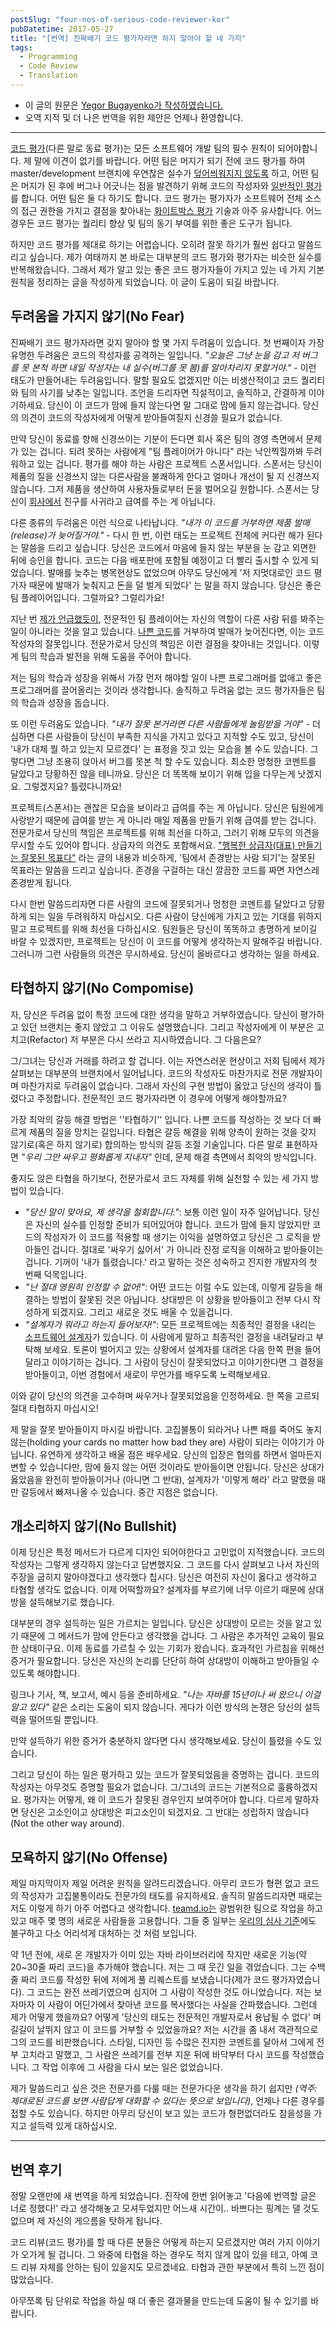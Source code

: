 ```yaml
---
postSlug: "four-nos-of-serious-code-reviewer-kor"
pubDatetime: 2017-05-27
title: "[번역] 진짜배기 코드 평가자라면 하지 말아야 할 네 가지"
tags:
  - Programming
  - Code Review
  - Translation
---
```


- 이 글의 원문은 [Yegor Bugayenko가 작성하였습니다.](http://www.yegor256.com/2015/02/09/serious-code-reviewer.html)
- 오역 지적 및 더 나은 번역을 위한 제안은 언제나 환영합니다.

---

[코드 평가](http://en.wikipedia.org/wiki/Code_review)(다른 말로 동료 평가)는 모든 소프트웨어 개발 팀의 필수 원칙이 되어야합니다. 제 말에 이견이 없기를 바랍니다. 어떤 팀은 머지가 되기 전에 코드 평가를 하여 master/development 브랜치에 우연찮은 실수가 [덮어씌워지지 않도록](http://www.yegor256.com/2014/07/21/read-only-master-branch.html) 하고, 어떤 팀은 머지가 된 후에 버그나 어긋나는 점을 발견하기 위해 코드의 작성자와 [일반적인 평가](http://www.yegor256.com/2014/12/18/independent-technical-reviews.html)를 합니다. 어떤 팀은 둘 다 하기도 합니다. 코드 평가는 평가자가 소프트웨어 전체 소스의 접근 권한을 가지고 결점을 찾아내는 [화이트박스 평가](https://ko.wikipedia.org/wiki/%ED%99%94%EC%9D%B4%ED%8A%B8%EB%B0%95%EC%8A%A4_%EA%B2%80%EC%82%AC) 기술과 아주 유사합니다. 어느 경우든 코드 평가는 퀄리티 향상 및 팀의 동기 부여를 위한 좋은 도구가 됩니다.

하지만 코드 평가를 제대로 하기는 어렵습니다. 오히려 잘못 하기가 훨씬 쉽다고 말씀드리고 싶습니다. 제가 여태까지 본 바로는 대부분의 코드 평가와 평가자는 비슷한 실수를 반복해왔습니다. 그래서 제가 알고 있는 좋은 코드 평가자들이 가지고 있는 네 가지 기본 원칙을 정리하는 글을 작성하게 되었습니다. 이 글이 도움이 되길 바랍니다.

## 두려움을 가지지 않기(No Fear)

진짜배기 코드 평가자라면 갖지 말아야 할 몇 가지 두려움이 있습니다. 첫 번째이자 가장 유명한 두려움은 코드의 작성자를 공격하는 일입니다. _"오늘은 그냥 눈을 감고 저 버그를 못 본척 하면 내일 작성자는 내 실수(버그를 못 봄)를 알아차리지 못할거야."_ - 이런 태도가 만들어내는 두려움입니다. 말할 필요도 없겠지만 이는 비생산적이고 코드 퀄리티와 팀의 사기를 낮추는 일입니다. 조언을 드리자면 직설적이고, 솔직하고, 간결하게 이야기하세요. 당신이 이 코드가 맘에 들지 않는다면 말 그대로 맘에 들지 않는겁니다. 당신의 의견이 코드의 작성자에게 어떻게 받아들여질지 신경쓸 필요가 없습니다.

만약 당신이 동료를 향해 신경쓰이는 기분이 든다면 회사 혹은 팀의 경영 측면에서 문제가 있는 겁니다. 되려 못하는 사람에게 "팀 플레이어가 아니다" 라는 낙인찍힐까봐 두려워하고 있는 겁니다. 평가를 해야 하는 사람은 프로젝트 스폰서입니다. 스폰서는 당신이 제품의 질을 신경쓰지 않는 다른사람을 불쾌하게 한다고 얼마나 개선이 될 지 신경쓰지 않습니다. 그저 제품을 생산하여 사용자들로부터 돈을 벌어오길 원합니다. 스폰서는 당신이 [회사에서](http://www.yegor256.com/2015/10/06/how-to-be-good-office-slave.html) 친구를 사귀라고 급여를 주는 게 아닙니다.

다른 종류의 두려움은 이런 식으로 나타납니다. _"내가 이 코드를 거부하면 제품 발매(release)가 늦어질거야."_ - 다시 한 번, 이런 태도는 프로젝트 전체에 커다란 해가 된다는 말씀을 드리고 싶습니다. 당신은 코드에서 마음에 들지 않는 부분을 눈 감고 외면한 뒤에 승인을 합니다. 코드는 다음 배포판에 포함될 예정이고 더 빨리 출시할 수 있게 되었습니다. 발매를 늦추는 병목현상도 없었으며 아무도 당신에게 '저 지멋대로인 코드 평가자 때문에 발매가 늦춰지고 돈을 덜 벌게 되었다' 는 말을 하지 않습니다. 당신은 좋은 팀 플레이어입니다. 그럴까요? 그럴리가요!

지난 번 [제가 언급했듯이](http://www.yegor256.com/2015/01/15/how-to-cut-corners.html), 전문적인 팀 플레이어는 자신의 역할이 다른 사람 뒤를 봐주는 일이 아니라는 것을 알고 있습니다. [나쁜 코드](http://www.yegor256.com/2015/11/24/imprisonment-for-irresponsible-coding.html)를 거부하여 발매가 늦어진다면, 이는 코드 작성자의 잘못입니다. 전문가로서 당신의 책임은 이런 결점을 찾아내는 것입니다. 이렇게 팀의 학습과 발전을 위해 도움을 주어야 합니다.

저는 팀의 학습과 성장을 위해서 가장 먼저 해야할 일이 나쁜 프로그래머를 없애고 좋은 프로그래머를 끌어올리는 것이라 생각합니다. 솔직하고 두려움 없는 코드 평가자들은 팀의 학습과 성장을 돕습니다.

또 이런 두려움도 있습니다. _"내가 잘못 본거라면 다른 사람들에게 놀림받을 거야"_ - 더 심하면 다른 사람들이 당신이 부족한 지식을 가지고 있다고 지적할 수도 있고, 당신이 '내가 대체 뭘 하고 있는지 모르겠다' 는 표정을 짓고 있는 모습을 볼 수도 있습니다. 그렇다면 그냥 조용히 앉아서 버그를 못본 척 할 수도 있습니다. 최소한 멍청한 코멘트를 달았다고 당황하진 않을 테니까요. 당신은 더 똑똑해 보이기 위해 입을 다무는게 낫겠지요. 그렇겠지요? 틀렸다니까요!

프로젝트(스폰서)는 괜찮은 모습을 보이라고 급여를 주는 게 아닙니다. 당신은 팀원에게 사랑받기 때문에 급여를 받는 게 아니라 매일 제품을 만들기 위해 급여를 받는 겁니다. 전문가로서 당신의 책임은 프로젝트를 위해 최선을 다하고, 그러기 위해 모두의 의견을 무시할 수도 있어야 합니다. 상급자의 의견도 포함해서요. ["행복한 상급자(대표) 만들기는 잘못된 목표다"](http://www.yegor256.com/2015/01/26/happy-boss-false-objective.html) 라는 글의 내용과 비슷하게, '팀에서 존경받는 사람 되기'는 잘못된 목표라는 말씀을 드리고 싶습니다. 존경을 구걸하는 대신 깔끔한 코드를 짜면 자연스레 존경받게 됩니다.

다시 한번 말씀드리자면 다른 사람의 코드에 잘못되거나 멍청한 코멘트를 달았다고 당황하게 되는 일을 두려워하지 마십시오. 다른 사람이 당신에게 가지고 있는 기대를 위하지 말고 프로젝트를 위해 최선을 다하십시오. 팀원들은 당신이 똑똑하고 총명하게 보이길 바랄 수 있겠지만, 프로젝트는 당신이 이 코드를 어떻게 생각하는지 말해주길 바랍니다. 그러니까 그런 사람들의 의견은 무시하세요. 당신이 올바르다고 생각하는 일을 하세요.

## 타협하지 않기(No Compomise)

자, 당신은 두려움 없이 특정 코드에 대한 생각을 말하고 거부하였습니다. 당신이 평가하고 있던 브랜치는 좋지 않았고 그 이유도 설명했습니다. 그리고 작성자에게 이 부분은 고치고(Refactor) 저 부분은 다시 쓰라고 지시하였습니다. 그 다음은요?

그/그녀는 당신과 거래를 하려고 할 겁니다. 이는 자연스러운 현상이고 저희 팀에서 제가 살펴보는 대부분의 브랜치에서 일어납니다. 코드의 작성자도 마찬가지로 전문 개발자이며 마찬가지로 두려움이 없습니다. 그래서 자신의 구현 방법이 옳았고 당신의 생각이 틀렸다고 주정합니다. 전문적인 코드 평가자라면 이 경우에 어떻게 해야할까요?

가장 최악의 갈등 해결 방법은 ''타협하기'' 입니다. 나쁜 코드를 작성하는 것 보다 더 빠르게 제품의 질을 망치는 길입니다. 타협은 갈등 해결을 위해 양측이 원하는 것을 갖지 않기로(혹은 하지 않기로) 합의하는 방식의 갈등 조절 기술입니다. 다른 말로 표현하자면 _"우리 그만 싸우고 평화롭게 지내자"_ 인데, 문제 해결 측면에서 최악의 방식입니다.

좋지도 않은 타협을 하기보다, 전문가로서 코드 자체를 위해 실천할 수 있는 세 가지 방법이 있습니다.

- _"당신 말이 맞아요, 제 생각을 철회합니다."_: 보통 이런 일이 자주 일어납니다. 당신은 자신의 실수를 인정할 준비가 되어있어야 합니다. 코드가 맘에 들지 않았지만 코드의 작성자가 이 코드를 적용할 때 생기는 이익을 설명하였고 당신은 그 로직을 받아들인 겁니다. 절대로 '싸우기 싫어서' 가 아니라 진정 로직을 이해하고 받아들이는 겁니다. 기꺼이 '내가 틀렸습니다.' 라고 말하는 것은 성숙하고 진지한 개발자의 첫 번째 덕목입니다.
- _"난 절대 영원히 인정할 수 없어!"_: 어떤 코드는 이럴 수도 있는데, 이렇게 갈등을 해결하는 방법이 잘못된 것은 아닙니다. 상대방은 이 상황을 받아들이고 전부 다시 작성하게 되겠지요. 그리고 새로운 것도 배울 수 있을겁니다.
- _"설계자가 뭐라고 하는지 들어보자!"_: 모든 프로젝트에는 최종적인 결정을 내리는 [소프트웨어 설계자](http://www.yegor256.com/2014/10/12/who-is-software-architect.html)가 있습니다. 이 사람에게 말하고 최종적인 결정을 내려달라고 부탁해 보세요. 토론이 벌어지고 있는 상황에서 설계자를 대려온 다음 한쪽 편을 들어달라고 이야기하는 겁니다. 그 사람이 당신이 잘못되었다고 이야기한다면 그 결정을 받아들이고, 이번 경험에서 새로이 무언가를 배우도록 노력해보세요.

이와 같이 당신의 의견을 고수하며 싸우거나 잘못되었음을 인정하세요. 한 쪽을 고르되 절대 타협하지 마십시오!

제 말을 잘못 받아들이지 마시길 바랍니다. 고집불통이 되라거나 나쁜 패를 죽어도 놓지 않는(holding your cards no matter how bad they are) 사람이 되라는 이야기가 아닙니다. 유연하게 생각하고 배울 점은 배우세요. 당신의 입장은 협의를 하면서 얼마든지 변할 수 있습니다만, 맘에 들지 않는 어떤 것이라도 받아들이면 안됩니다. 당신은 상대가 옳았음을 완전히 받아들이거나 (아니면 그 반대), 설계자가 '이렇게 해라' 라고 말했을 때만 갈등에서 빠져나올 수 있습니다. 중간 지점은 없습니다.

## 개소리하지 않기(No Bullshit)

이제 당신은 특정 메서드가 다르게 디자인 되어야한다고 고민없이 지적했습니다. 코드의 작성자는 그렇게 생각하지 않는다고 답변했지요. 그 코드를 다시 살펴보고 나서 자신의 주장을 굽히지 말아야겠다고 생각했다 칩시다. 당신은 여전히 자신이 옳다고 생각하고 타협할 생각도 없습니다. 이제 어떡할까요? 설계자를 부르기에 너무 이르기 때문에 상대방을 설득해보기로 했습니다.

대부분의 경우 설득하는 일은 가르치는 일입니다. 당신은 상대방이 모르는 것을 알고 있기 때문에 그 메서드가 맘에 안든다고 생각했을 겁니다. 그 사람은 추가적인 교육이 필요한 상태이구요. 이제 동료를 가르칠 수 있는 기회가 왔습니다. 효과적인 가르침을 위해선 증거가 필요합니다. 당신은 자신의 논리를 단단히 하여 상대방이 이해하고 받아들일 수 있도록 해야합니다.

링크나 기사, 책, 보고서, 예시 등을 준비하세요. _"나는 자바를 15년이나 써 왔으니 이걸 알고 있다"_ 같은 소리는 도움이 되지 않습니다. 게다가 이런 방식의 논쟁은 당신의 설득력을 떨어뜨릴 뿐입니다.

만약 설득하기 위한 증거가 충분하지 않다면 다시 생각해보세요. 당신이 틀렸을 수도 있습니다.

그리고 당신이 하는 일은 평가하고 있는 코드가 잘못되었음을 증명하는 겁니다. 코드의 작성자는 아무것도 증명할 필요가 없습니다. 그/그녀의 코드는 기본적으로 훌륭하겠지요. 평가자는 어떻게, 왜 이 코드가 잘못된 경우인지 보여주어야 합니다. 다르게 말하자면 당신은 고소인이고 상대방은 피고소인이 되겠지요. 그 반대는 성립하지 않습니다(Not the other way around).

## 모욕하지 않기(No Offense)

제일 마지막이자 제일 어려운 원칙을 알려드리겠습니다. 아무리 코드가 형편 없고 코드의 작성자가 고집불통이라도 전문가의 태도를 유지하세요. 솔직히 말씀드리자면 때로는 저도 이렇게 하기 아주 어렵다고 생각합니다. [teamd.io는](http://www.teamed.io/) 광범위한 팀으로 작업을 하고 있고 매주 몇 명의 새로운 사람들을 고용합니다. 그들 중 일부는 [우리의 심사 기준](http://www.yegor256.com/2014/10/29/how-much-do-you-cost.html)에도 불구하고 다소 어리석게 대처하는 것 처럼 보입니다.

약 1년 전에, 새로 온 개발자가 이미 있는 자바 라이브러리에 작지만 새로운 기능(약 20~30줄 짜리 코드)을 추가해야 했습니다. 저는 그 때 웃긴 일을 겪었습니다. 그는 수백줄 짜리 코드를 작성한 뒤에 저에게 풀 리퀘스트를 보냈습니다(제가 코드 평가자였습니다). 그 코드는 완전 쓰레기였으며 심지어 그 사람이 작성한 것도 아니었습니다. 저는 보자마자 이 사람이 어딘가에서 찾아낸 코드를 복사했다는 사실을 간파했습니다. 그런데 제가 어떻게 했을까요? 어떻게 '당신의 태도는 전문적인 개발자로서 용납될 수 없다' 며 길길이 날뛰지 않고 이 코드를 거부할 수 있었을까요? 저는 시간을 좀 내서 객관적으로 그의 코드를 비판했습니다. 스타일, 디자인 등 수많은 진지한 코멘트를 달아서 그에게 전부 고치라고 말했고, 그 사람은 쓰레기를 전부 지운 뒤에 바닥부터 다시 코드를 작성했습니다. 그 작업 이후에 그 사람을 다시 보는 일은 없었습니다.

제가 말씀드리고 싶은 것은 전문가를 다룰 때는 전문가다운 생각을 하기 쉽지만 _(역주: 제대로된 코드를 보면 사람답게 대화할 수 있다는 뜻으로 보입니다)_, 언제나 다른 경우를 접할 수도 있습니다. 하지만 아무리 당신이 보고 있는 코드가 형편없더라도 참을성을 가지고 설득력 있게 대하십시오.

---

## 번역 후기

정말 오랜만에 새 번역을 하게 되었습니다. 진작에 한번 읽어놓고 '다음에 번역할 글은 너로 정했다!' 라고 생각해놓고 모셔두었지만 어느새 시간이.. 바쁘다는 핑계는 댈 것도 없으며 제 자신의 게으름을 탓하게 됩니다.

코드 리뷰(코드 평가)를 할 때 다른 분들은 어떻게 하는지 모르겠지만 여러 가지 이야기가 오가게 될 겁니다. 그 와중에 타협을 하는 경우도 적지 않게 많이 있을 테고, 아예 코드 리뷰 자체를 안하는 팀이 있을지도 모르겠네요. 타협과 관한 부분에서 특히 느낀 점이 많았습니다.

아무쪼록 팀 단위로 작업을 하실 때 더 좋은 결과물을 만드는데 도움이 될 수 있기를 바랍니다.
